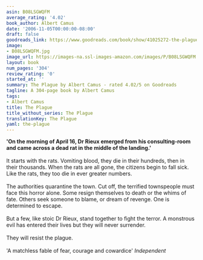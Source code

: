 ```yaml
---
asin: B08LSGWQFM
average_rating: '4.02'
book_author: Albert Camus
date: '2006-11-05T00:00:00-08:00'
draft: false
goodreads_link: https://www.goodreads.com/book/show/41025272-the-plague
image:
- B08LSGWQFM.jpg
image_url: https://images-na.ssl-images-amazon.com/images/P/B08LSGWQFM.01._SCLZZZZZZZ.jpg
layout: book
num_pages: '304'
review_rating: '0'
started_at: ''
summary: The Plague by Albert Camus - rated 4.02/5 on Goodreads
tagline: A 304-page book by Albert Camus
tags:
- Albert Camus
title: The Plague
title_without_series: The Plague
translationKey: The Plague
yaml: the-plague
---
```


<b>'On the morning of April 16, Dr Rieux emerged from his consulting-room and came across a dead rat in the middle of the landing.'</b><br /><br />It starts with the rats. Vomiting blood, they die in their hundreds, then in their thousands. When the rats are all gone, the citizens begin to fall sick. Like the rats, they too die in ever greater numbers.<br /><br />The authorities quarantine the town. Cut off, the terrified townspeople must face this horror alone. Some resign themselves to death or the whims of fate. Others seek someone to blame, or dream of revenge. One is determined to escape.<br /><br />But a few, like stoic Dr Rieux, stand together to fight the terror. A monstrous evil has entered their lives but they will never surrender.<br /><br />They will resist the plague.<br /><br />'A matchless fable of fear, courage and cowardice' <i>Independent</i>
